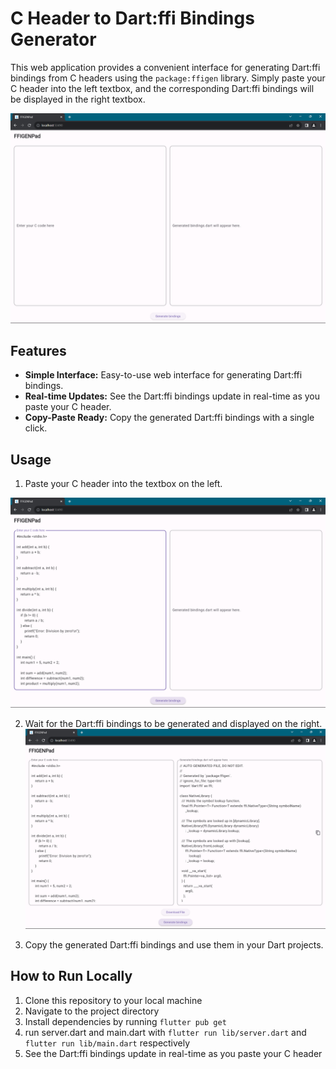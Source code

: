 # C Header to Dart:ffi Bindings Generator

This web application provides a convenient interface for generating Dart:ffi bindings from C headers using the `package:ffigen` library. Simply paste your C header into the left textbox, and the corresponding Dart:ffi bindings will be displayed in the right textbox.

![Interface](images/interface.png)

## Features

- **Simple Interface:** Easy-to-use web interface for generating Dart:ffi bindings.
- **Real-time Updates:** See the Dart:ffi bindings update in real-time as you paste your C header.
- **Copy-Paste Ready:** Copy the generated Dart:ffi bindings with a single click.

## Usage

1. Paste your C header into the textbox on the left.

![Interface](images/pastingCcode.png)

2. Wait for the Dart:ffi bindings to be generated and displayed on the right.
   ![Generating Bindings](images/generating_bindings.png)

3. Copy the generated Dart:ffi bindings and use them in your Dart projects.


## How to Run Locally

1. Clone this repository to your local machine
2. Navigate to the project directory
3. Install dependencies by running `flutter pub get`
4. run server.dart and main.dart with `flutter run lib/server.dart` and `flutter run lib/main.dart` respectively
5. See the Dart:ffi bindings update in real-time as you paste your C header


